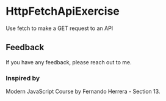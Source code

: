 # HttpFetchApiExercise
Use fetch to make a GET request to an API

## Feedback

If you have any feedback, please reach out to me.

### Inspired by
Modern JavaScript Course by Fernando Herrera - Section 13.

